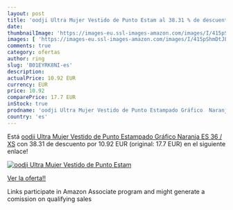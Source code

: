 ```yaml
---
layout: post
title: 'oodji Ultra Mujer Vestido de Punto Estam al 38.31 % de descuento'
date: 
thumbnailImage: 'https://images-eu.ssl-images-amazon.com/images/I/415pShmDtJL._SL200_.jpg'
images: [ 'https://images-eu.ssl-images-amazon.com/images/I/415pShmDtJL._SL200_.jpg' ]
comments: true
category: ofertas
author: ring
slug: 'B01EYRK8NI-es'
description:
actualPrice: 10.92 EUR
currency: EUR
price: 10.92
comparePrice: 17.7 EUR
inStock: true
prodname: 'oodji Ultra Mujer Vestido de Punto Estampado Gráfico  Naranja  ES 36 / XS'
country: 'es'
---
```


Está [oodji Ultra Mujer Vestido de Punto Estampado Gráfico  Naranja  ES 36 / XS](https://www.amazon.es/dp/B01EYRK8NI/?tag=tolees-21) con 38.31 de descuento por 10.92 EUR (original: 17.7 EUR) en el siguiente enlace!

[![oodji Ultra Mujer Vestido de Punto Estam](https://images-eu.ssl-images-amazon.com/images/I/415pShmDtJL._SL200_.jpg)](https://www.amazon.es/dp/B01EYRK8NI/?tag=tolees-21)

[Ver la oferta!!](https://www.amazon.es/dp/B01EYRK8NI/?tag=tolees-21)

Links participate in Amazon Associate program and might generate a comission on qualifying sales


